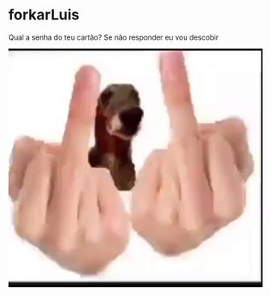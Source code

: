 # forkarLuis

<p> Qual a senha do teu cartão? Se não responder eu vou descobir </p>

<img src = ./image.jpg>